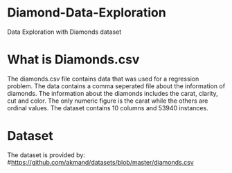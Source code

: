 # Diamond-Data-Exploration
Data Exploration with Diamonds dataset

# What is Diamonds.csv 
The diamonds.csv file contains data that was used for a regression problem. The data contains a comma seperated file about the information of diamonds. 
The information about the diamonds includes the carat, clarity, cut and color. The only numeric figure is the carat while the others are ordinal values. 
The dataset contains 10 columns and 53940 instances. 

# Dataset 
The dataset is provided by: #https://github.com/akmand/datasets/blob/master/diamonds.csv


